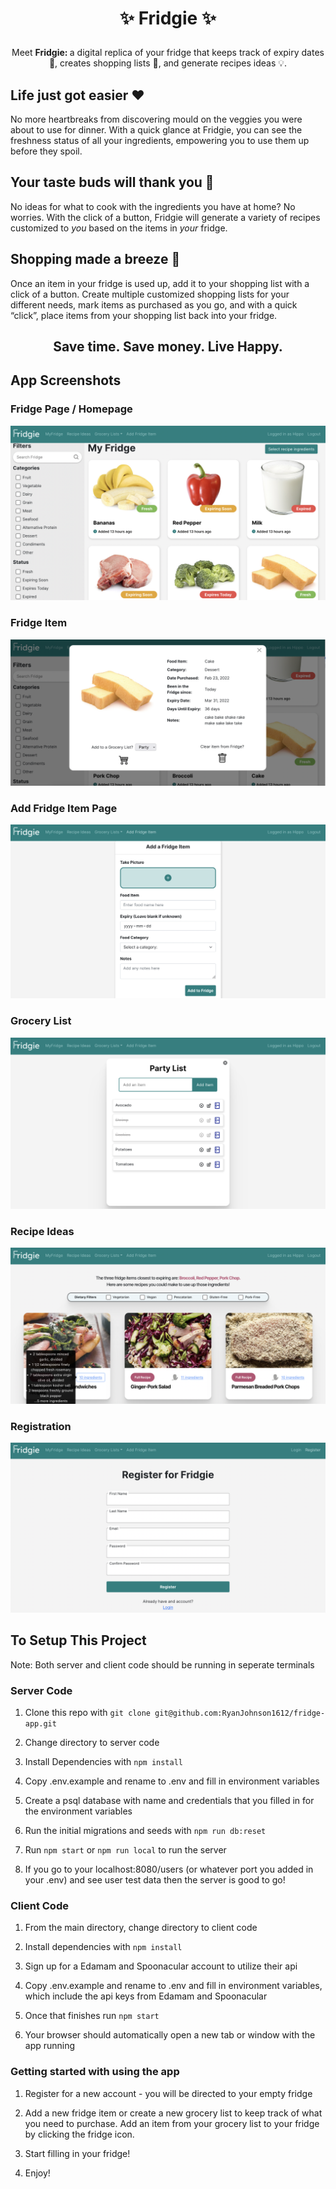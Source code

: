 <h1><p align="center"> ✨ Fridgie ✨ </h1></p>
<p align="center"> Meet <strong> Fridgie: </strong> a digital replica of your fridge that keeps track of expiry dates 👀, creates shopping lists 📝, and generate recipes ideas 💡. </p>


## Life just got easier ❤️ 

No more heartbreaks from discovering mould on the veggies you were about to use for dinner. With a quick glance at Fridgie, you can see the freshness status of all your ingredients, empowering you to use them up before they spoil.

## Your taste buds will thank you 🥙

No ideas for what to cook with the ingredients you have at home? No worries. With the click of a button, Fridgie will generate a variety of recipes customized to _you_ based on the items in _your_ fridge.

## Shopping made a breeze 🛒

Once an item in your fridge is used up, add it to your shopping list with a click of a button. Create multiple customized shopping lists for your different needs, mark items as purchased as you go, and with a quick “click”, place items from your shopping list back into your fridge.

## <h2><p align="center">  Save time. Save money. Live Happy.  <h2></p>

## App Screenshots

### Fridge Page / Homepage
!["Screenshot of fridge page"](https://github.com/RyanJohnson1612/fridge-app/blob/main/docs/fridge-page.png)

### Fridge Item
!["Screenshot of fridge item"](https://github.com/RyanJohnson1612/fridge-app/blob/main/docs/fridge-item-card.png)

### Add Fridge Item Page
!["Screenshot of add fridge item page"](https://github.com/RyanJohnson1612/fridge-app/blob/main/docs/add-fridge-item-page.png)

### Grocery List
!["Screenshot of grocery list"](https://github.com/RyanJohnson1612/fridge-app/blob/main/docs/grocery-list-page.png)

### Recipe Ideas
!["Screenshot of recipe ideas page"](https://github.com/RyanJohnson1612/fridge-app/blob/main/docs/recipe-ideas-page.png)

### Registration
!["Screenshot of registration page"](https://github.com/RyanJohnson1612/fridge-app/blob/main/docs/registration-page.png)

## To Setup This Project

Note: Both server and client code should be running in seperate terminals

### Server Code

1. Clone this repo with `git clone git@github.com:RyanJohnson1612/fridge-app.git`

2. Change directory to server code

3. Install Dependencies with `npm install`

4. Copy .env.example and rename to .env and fill in environment variables

5. Create a psql database with name and credentials that you filled in for the environment variables

6. Run the initial migrations and seeds with `npm run db:reset`

7. Run `npm start` or `npm run local` to run the server

8. If you go to your localhost:8080/users (or whatever port you added in your .env) and see user test data then the server is good to go! 

### Client Code

1. From the main directory, change directory to client code

2. Install dependencies with `npm install`

3. Sign up for a Edamam and Spoonacular account to utilize their api

4. Copy .env.example and rename to .env and fill in environment variables, which include the api keys from Edamam and Spoonacular

5. Once that finishes run `npm start`

6. Your browser should automatically open a new tab or window with the app running

### Getting started with using the app

1. Register for a new account - you will be directed to your empty fridge

2. Add a new fridge item or create a new grocery list to keep track of what you need to purchase. Add an item from your grocery list to your fridge by clicking the fridge icon.

3. Start filling in your fridge!

4. Enjoy!

